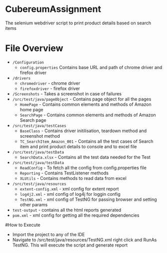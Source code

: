 # CubereumAssignment
The selenium webdriver script to print product details based on search items

# File Overview
* `/Configuration`
  * `config.properties` Contains base URL and path of chrome driver and firefox driver
* `/drivers`
  * `chromedriver` - chrome driver
  * `firefoxdriver` - firefox driver
* `/Screenshots` - Takes a screenshot in case of failures
* `/src/test/java/pageObject` - Contains page object for all the pages
  * `HomePage` - Contains common elements and methods of Amazon home page
  * `SearchPage` - Contains common elements and methods of Amazon Search page
* `/src/test/java/testCases`
  * `BaseClass` - Contains driver initilisation, teardown method and screenshot method 
  * `TC_SearchItem_Amazon_001` - Contains all the test cases of Search item and print product details to console and to excel file
* `/src/test/java/testData`
  * `SearchData.xlsx` - Contains all the test data needed for the Test
* `/src/test/java/testData`
  * `ReadConfig` - To fetch all the config from config.properties file
  * `Reporting` - Contains TestListener methods
  * `XLUtils` - Contains methods to read data from excel
* `/src/test/java/resources`
  * `extent-config.xml` - xml config for extent report
  * `log4j2.xml` - xml config of log4j for loggin config
  * `TestNG.xml` - xml config of TestNG for passing browser and setting other params
* `test-output` - contains all the html reports generated
* `pom.xml` - xml config for getting all the required dependencies


#How to Execute
 * Import the project to any of the IDE
 * Navigate to /src/test/java/resources/TestNG.xml right click and RunAs TestNG. This will execute the script and generate report
